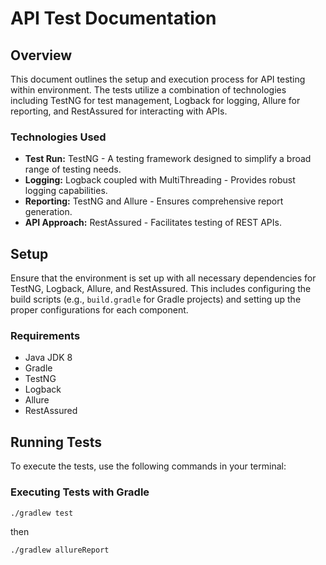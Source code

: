 # API Test Documentation

## Overview

This document outlines the setup and execution process for API testing within environment. The tests utilize a combination of technologies including TestNG for test management, Logback for logging, Allure for reporting, and RestAssured for interacting with APIs.

### Technologies Used

- **Test Run:** TestNG - A testing framework designed to simplify a broad range of testing needs.
- **Logging:** Logback coupled with MultiThreading - Provides robust logging capabilities.
- **Reporting:** TestNG and Allure - Ensures comprehensive report generation.
- **API Approach:** RestAssured - Facilitates testing of REST APIs.

## Setup

Ensure that the environment is set up with all necessary dependencies for TestNG, Logback, Allure, and RestAssured. This includes configuring the build scripts (e.g., `build.gradle` for Gradle projects) and setting up the proper configurations for each component.

### Requirements

- Java JDK 8
- Gradle
- TestNG
- Logback
- Allure
- RestAssured

## Running Tests

To execute the tests, use the following commands in your terminal:

### Executing Tests with Gradle

```bash
./gradlew test
```
then
```bash
./gradlew allureReport
```

